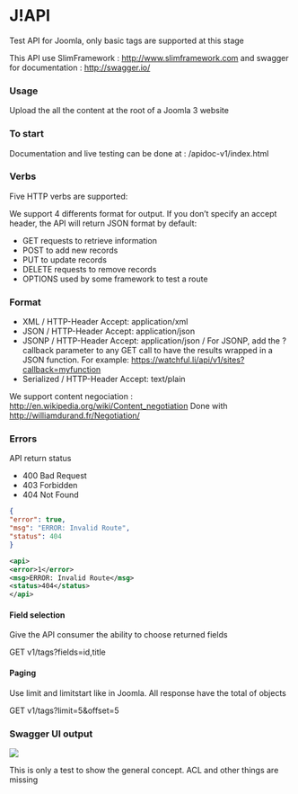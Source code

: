 J!API
====

Test API for Joomla, only basic tags are supported at this stage

This API use SlimFramework : http://www.slimframework.com
and swagger for documentation : http://swagger.io/

### Usage
Upload the all the content at the root of a Joomla 3 website

### To start
Documentation and live testing can be done at : /apidoc-v1/index.html

### Verbs
Five HTTP verbs are supported:

We support 4 differents format for output. If you don’t specify an accept header, the API will return JSON format by default:
* GET requests to retrieve information
* POST to add new records
* PUT to update records
* DELETE requests to remove records
* OPTIONS used by some framework to test a route

### Format
* XML
/ HTTP-Header Accept: application/xml
* JSON
/ HTTP-Header Accept: application/json
* JSONP
/ HTTP-Header Accept: application/json
/ For JSONP, add the ?callback parameter to any GET call to have the results wrapped in a JSON function. For example: https://watchful.li/api/v1/sites?callback=myfunction
* Serialized
/ HTTP-Header Accept: text/plain 

We support content negociation : http://en.wikipedia.org/wiki/Content_negotiation
Done with http://williamdurand.fr/Negotiation/

### Errors
API return  status

* 400	Bad Request	
* 403	Forbidden	
* 404	Not Found	

```JSON
{
"error": true,
"msg": "ERROR: Invalid Route",
"status": 404
} 
```

```XML
<api>
<error>1</error>
<msg>ERROR: Invalid Route</msg>
<status>404</status>
</api>
```
#### Field selection
Give the API consumer the ability to choose returned fields

GET v1/tags?fields=id,title

#### Paging
Use limit and limitstart like in Joomla. All response have the total of objects

GET v1/tags?limit=5&offset=5



### Swagger UI output
<img src="https://monosnap.com/image/OTlYewNGvbGpDHpq8q2wykEzK4MZxA.png">


This is only a test to show the general concept. ACL and other things are missing
